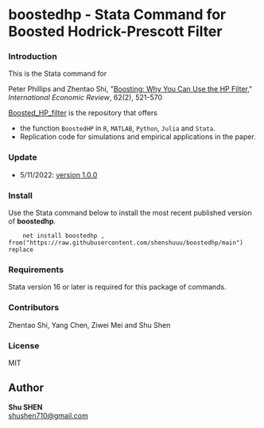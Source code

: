 **boostedhp - Stata Command for Boosted Hodrick-Prescott Filter**
=====

### **Introduction**
This is the Stata command for 

Peter Phillips and Zhentao Shi, "[Boosting: Why You Can Use the HP Filter,](https://onlinelibrary.wiley.com/doi/10.1111/iere.12495)" *International Economic Review*, 62(2), 521-570

[Boosted_HP_filter](https://github.com/zhentaoshi/Boosted_HP_filter) is the repository that offers
* the function `BoostedHP` in `R`, `MATLAB`, `Python`, `Julia` and `Stata`.
* Replication code for simulations and empirical applications in the paper.

### **Update**
* 5/11/2022: [version 1.0.0](https://github.com/shenshuuu/boostedhp)

### **Install**
Use the Stata command below to install the most recent published version of **boostedhp**. 

```
    net install boostedhp , from("https://raw.githubusercontent.com/shenshuuu/boostedhp/main") replace
```

### Requirements
Stata version 16 or later is required for this package of commands.

### Contributors
Zhentao Shi, Yang Chen, Ziwei Mei and Shu Shen

### License
MIT

Author
------

**Shu SHEN**  
shushen710@gmail.com  
